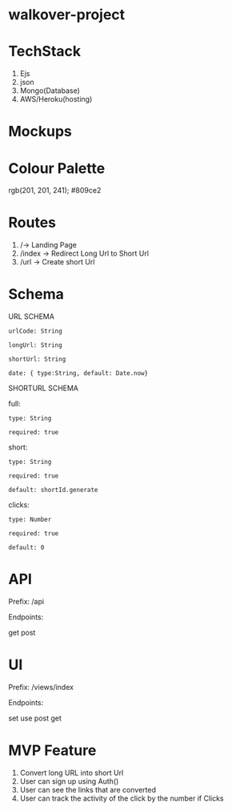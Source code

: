 # walkover-project
# TechStack
1. Ejs
2. json
3. Mongo(Database)
4. AWS/Heroku(hosting)

# Mockups



# Colour Palette

   rgb(201, 201, 241);
   #809ce2
   
# Routes
1. /-> Landing Page
2. /index -> Redirect Long Url to Short Url
3. /url -> Create short Url

# Schema
URL SCHEMA
   
    urlCode: String
    
    longUrl: String
    
    shortUrl: String
    
    date: { type:String, default: Date.now}
    
 SHORTURL SCHEMA
 
  full:  
       
    type: String
    
    required: true
  
  short: 
  
    type: String
    
    required: true
    
    default: shortId.generate
  
  clicks: 
  
    type: Number
    
    required: true
    
    default: 0
    
    
# API

Prefix: /api

Endpoints:

 get
 post

# UI

Prefix: /views/index 

Endpoints:

  set
  use
  post
  get

# MVP Feature


1. Convert long URL into short Url
2. User can sign up using Auth()
3. User can see the links that are converted
4. User can track the activity of the click by the number if Clicks



